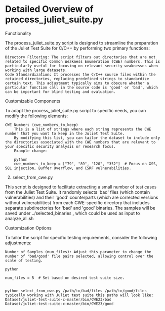 # Detailed Overview of process_juliet_suite.py
Functionality

The process_juliet_suite.py script is designed to streamline the preparation of the Juliet Test Suite for C/C++ by performing two primary functions:

    Directory Filtering: The script filters out directories that are not related to specific Common Weakness Enumeration (CWE) numbers. This is particularly useful for focusing on relevant security weaknesses when working with large datasets.
    Code Standardization: It processes the C/C++ source files within the retained directories, replacing predefined strings to standardize certain text. This adjustment typically aims to obscure whether a particular function call in the source code is 'good' or 'bad', which can be important for blind testing and evaluation.

Customizable Components

To adapt the process_juliet_suite.py script to specific needs, you can modify the following elements:

    CWE Numbers (cwe_numbers_to_keep)
        This is a list of strings where each string represents the CWE number that you want to keep in the Juliet Test Suite.
        By modifying this list, you can tailor the dataset to include only the directories associated with the CWE numbers that are relevant to your specific security analysis or research focus.
        Example change:

        python
        cwe_numbers_to_keep = ["79", "89", "120", "352"]  # Focus on XSS, SQL injection, Buffer Overflow, and CSRF vulnerabilities.

2. select_from_cwe.py

  This script is designed to facilitate extracting a small number of test cases from the Juliet Test Suite. It randomly selects 'bad' files (which contain vulnerabilities) and their 'good' counterparts (which are corrected versions without vulnerabilities) from each CWE-specific directory that includes separate subdirectories for 'bad' and 'good' binaries. The samples will be saved under ../selected_binaries , which could be used as input to analyze_all.sh

Customization Options

To tailor the script for specific testing requirements, consider the following adjustments:

    Number of Samples (num_files): Adjust this parameter to change the number of 'bad/good' file pairs selected, allowing control over the scale of testing.

    python

    num_files = 5  # Set based on desired test suite size.


    python select_from_cwe.py /path/to/bad/files /path/to/good/files
    typically working with Juliet test suite this paths will look like:
    Dataset/juliet-test-suite-c-master/bin/CWE23/bad
    Dataset/juliet-test-suite-c-master/bin/CWE23/good